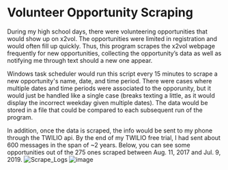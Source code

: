 # Volunteer Opportunity Scraping
During my high school days, there were volunteering opportunities that would show up on x2vol. The opportunities were limited in registration and would often fill up quickly. Thus, this program scrapes the x2vol webpage frequently for new opportunities, collecting the opportunity’s data as well as notifying me through text should a new one appear.

Windows task scheduler would run this script every 15 minutes to scrape a new opportunity's name, date, and time period. There were cases where multiple dates and time periods were associated to the opporunity, but it would just be handled like a single case (breaks texting a little, as it would display the incorrect weekday given multiple dates). The data would be stored in a file that could be compared to each subsequent run of the program.

In addition, once the data is scraped, the info would be sent to my phone through the TWILIO api. By the end of my TWILIO free trial, I had sent about 600 messages in the span of ~2 years. Below, you can see some opportunities out of the 275 ones scraped between Aug. 11, 2017 and Jul. 9, 2019.
![Scrape_Logs](https://user-images.githubusercontent.com/70815649/131605496-334d6fd9-d52f-4874-a2c8-0dc601f9cda6.JPG)
![image](https://user-images.githubusercontent.com/70815649/131605628-0f8ae38a-31fa-46b9-a48b-adec14c0fa7f.png)
